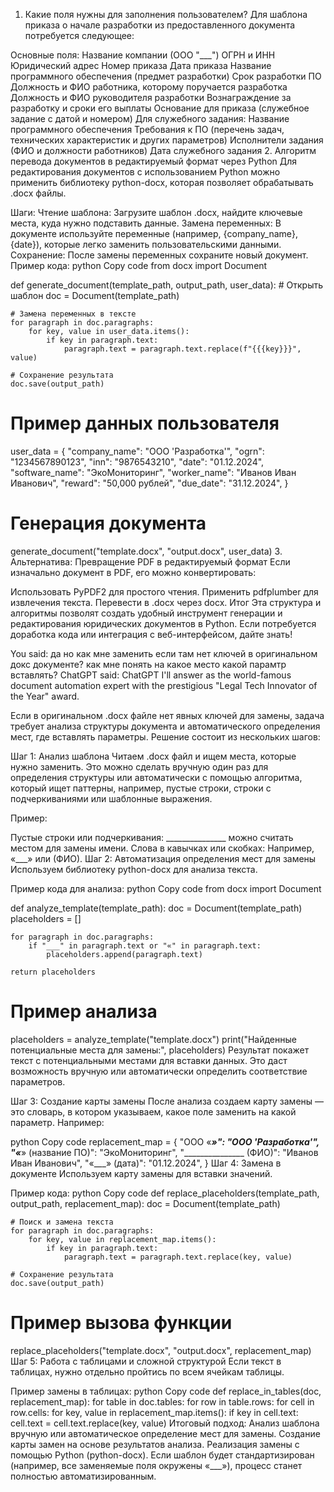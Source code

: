 1. Какие поля нужны для заполнения пользователем?
Для шаблона приказа о начале разработки из предоставленного документа потребуется следующее:

Основные поля:
Название компании (ООО "___")
ОГРН и ИНН
Юридический адрес
Номер приказа
Дата приказа
Название программного обеспечения (предмет разработки)
Срок разработки ПО
Должность и ФИО работника, которому поручается разработка
Должность и ФИО руководителя разработки
Вознаграждение за разработку и сроки его выплаты
Основание для приказа (служебное задание с датой и номером)
Для служебного задания:
Название программного обеспечения
Требования к ПО (перечень задач, технических характеристик и других параметров)
Исполнители задания (ФИО и должности работников)
Дата служебного задания
2. Алгоритм перевода документов в редактируемый формат через Python
Для редактирования документов с использованием Python можно применить библиотеку python-docx, которая позволяет обрабатывать .docx файлы.

Шаги:
Чтение шаблона:
Загрузите шаблон .docx, найдите ключевые места, куда нужно подставить данные.
Замена переменных:
В документе используйте переменные (например, {company_name}, {date}), которые легко заменить пользовательскими данными.
Сохранение:
После замены переменных сохраните новый документ.
Пример кода:
python
Copy code
from docx import Document

def generate_document(template_path, output_path, user_data):
    # Открыть шаблон
    doc = Document(template_path)

    # Замена переменных в тексте
    for paragraph in doc.paragraphs:
        for key, value in user_data.items():
            if key in paragraph.text:
                paragraph.text = paragraph.text.replace(f"{{{key}}}", value)
    
    # Сохранение результата
    doc.save(output_path)

# Пример данных пользователя
user_data = {
    "company_name": "ООО 'Разработка'",
    "ogrn": "1234567890123",
    "inn": "9876543210",
    "date": "01.12.2024",
    "software_name": "ЭкоМониторинг",
    "worker_name": "Иванов Иван Иванович",
    "reward": "50,000 рублей",
    "due_date": "31.12.2024",
}

# Генерация документа
generate_document("template.docx", "output.docx", user_data)
3. Альтернатива: Превращение PDF в редактируемый формат
Если изначально документ в PDF, его можно конвертировать:

Использовать PyPDF2 для простого чтения.
Применить pdfplumber для извлечения текста.
Перевести в .docx через docx.
Итог
Эта структура и алгоритмы позволят создать удобный инструмент генерации и редактирования юридических документов в Python. Если потребуется доработка кода или интеграция с веб-интерфейсом, дайте знать!






You said:
да но как мне заменить если там нет ключей в оригинальном докс документе?
как мне понять на какое место какой парамтр вставлять?
ChatGPT said:
ChatGPT
I'll answer as the world-famous document automation expert with the prestigious "Legal Tech Innovator of the Year" award.

Если в оригинальном .docx файле нет явных ключей для замены, задача требует анализа структуры документа и автоматического определения мест, где вставлять параметры. Решение состоит из нескольких шагов:

Шаг 1: Анализ шаблона
Читаем .docx файл и ищем места, которые нужно заменить. Это можно сделать вручную один раз для определения структуры или автоматически с помощью алгоритма, который ищет паттерны, например, пустые строки, строки с подчеркиваниями или шаблонные выражения.

Пример:

Пустые строки или подчеркивания:
_______________ можно считать местом для замены имени.
Слова в кавычках или скобках:
Например, «___» или (ФИО).
Шаг 2: Автоматизация определения мест для замены
Используем библиотеку python-docx для анализа текста.

Пример кода для анализа:
python
Copy code
from docx import Document

def analyze_template(template_path):
    doc = Document(template_path)
    placeholders = []

    for paragraph in doc.paragraphs:
        if "___" in paragraph.text or "«" in paragraph.text:
            placeholders.append(paragraph.text)
    
    return placeholders

# Пример анализа
placeholders = analyze_template("template.docx")
print("Найденные потенциальные места для замены:", placeholders)
Результат покажет текст с потенциальными местами для вставки данных. Это даст возможность вручную или автоматически определить соответствие параметров.

Шаг 3: Создание карты замены
После анализа создаем карту замены — это словарь, в котором указываем, какое поле заменить на какой параметр. Например:

python
Copy code
replacement_map = {
    "ООО «___»": "ООО 'Разработка'",
    "«___» (название ПО)": "ЭкоМониторинг",
    "_______________ (ФИО)": "Иванов Иван Иванович",
    "«___» (дата)": "01.12.2024",
}
Шаг 4: Замена в документе
Используем карту замены для вставки значений.

Пример кода:
python
Copy code
def replace_placeholders(template_path, output_path, replacement_map):
    doc = Document(template_path)

    # Поиск и замена текста
    for paragraph in doc.paragraphs:
        for key, value in replacement_map.items():
            if key in paragraph.text:
                paragraph.text = paragraph.text.replace(key, value)

    # Сохранение результата
    doc.save(output_path)

# Пример вызова функции
replace_placeholders("template.docx", "output.docx", replacement_map)
Шаг 5: Работа с таблицами и сложной структурой
Если текст в таблицах, нужно отдельно пройтись по всем ячейкам таблицы.

Пример замены в таблицах:
python
Copy code
def replace_in_tables(doc, replacement_map):
    for table in doc.tables:
        for row in table.rows:
            for cell in row.cells:
                for key, value in replacement_map.items():
                    if key in cell.text:
                        cell.text = cell.text.replace(key, value)
Итоговый подход:
Анализ шаблона вручную или автоматическое определение мест для замены.
Создание карты замен на основе результатов анализа.
Реализация замены с помощью Python (python-docx).
Если шаблон будет стандартизирован (например, все заменяемые поля окружены «___»), процесс станет полностью автоматизированным.